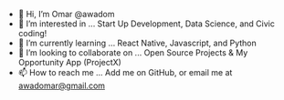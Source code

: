 - 👋 Hi, I’m Omar @awadom
- 👀 I’m interested in ... Start Up Development, Data Science, and Civic coding!
- 🌱 I’m currently learning ... React Native, Javascript, and Python
- 💞️ I’m looking to collaborate on ... Open Source Projects & My Opportunity App (ProjectX)
- 📫 How to reach me ... Add me on GitHub, or email me at awadomar@gmail.com

<!---
awadom/awadom is a ✨ special ✨ repository because its `README.md` (this file) appears on your GitHub profile.
You can click the Preview link to take a look at your changes.
--->
